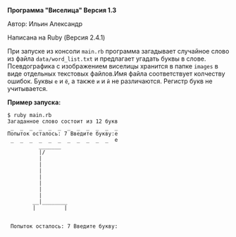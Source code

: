 **Программа "Виселица" Версия 1.3** 

Автор: Ильин Александр

Написана на Ruby (Версия 2.4.1)

При запуске из консоли `main.rb` программа загадывает случайное слово из файла `data/word_list.txt` и предлагает угадать буквы в слове.
Псевдографика с изображением виселицы хранится в папке `images` в виде отдельных текстовых файлов.Имя файла соответствует колчеству ошибок.
Буквы `е` и `ё`, а также `и` и `й` не различаются. Регистр букв не учитывается.


**Пример запуска:**

```
$ ruby main.rb 
Загаданное слово состоит из 12 букв
 _  _  _  _  _  _  _  _  _  _  _  _ 
Попыток осталось: 7 Введите букву:е
 _  _  _  _  _  _  _  _  _  _  _  е 
          _______
          |/
          |
          |
          |
          |
          |
          |
          |
        __|________
        |         |


 Попыток осталось: 7 Введите букву:

```
